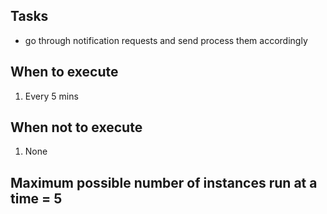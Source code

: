 ## Tasks

- go through notification requests and send process them accordingly

## When to execute

1. Every 5 mins

## When not to execute

1. None

## Maximum possible number of instances run at a time = 5
